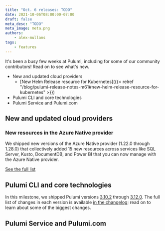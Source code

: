 ```yaml
---
title: "Oct. 6 releases: TODO"
date: 2021-10-06T08:00:00-07:00
draft: false
meta_desc: "TODO"
meta_image: meta.png
authors:
    - alex-mullans
tags:
    - features
---
```


It's been a busy few weeks at Pulumi, including for some of our community contributors! Read on to see what's new.

- New and updated cloud providers
  - [New Helm Release resource for Kubernetes]({{< relref "/blog/pulumi-release-notes-m61#new-helm-release-resource-for-kubernetes" >}})
- Pulumi CLI and core technologies
- Pulumi Service and Pulumi.com

<!--more-->

## New and updated cloud providers



### New resources in the Azure Native provider

We shipped new versions of the Azure Native provider (1.22.0 through 1.28.0) that collectively added 15 new resources across services like SQL Server, Kusto, DocumentDB, and Power BI that you can now manage with the Azure Native provider.

[See the full list](https://github.com/pulumi/pulumi-azure-native/blob/master/CHANGELOG.md#1280-2021-09-13)

## Pulumi CLI and core technologies

In this milestone, we shipped Pulumi versions [3.10.2](https://github.com/pulumi/pulumi/releases/tag/v3.10.2) through [3.12.0](https://github.com/pulumi/pulumi/releases/tag/v3.12.0). The full list of changes in each version is available [in the changelog](https://github.com/pulumi/pulumi/releases); read on to learn about some of the biggest changes.



## Pulumi Service and Pulumi.com


